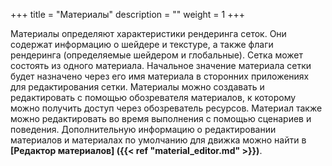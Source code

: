 +++
title = "Материалы"
description = ""
weight = 1
+++

Материалы определяют характеристики рендеринга сеток. Они содержат информацию о шейдере и текстуре, а также флаги рендеринга (определяемые шейдером и глобальные).
Сетка может состоять из одного материала. Начальное значение материала сетки будет назначено через его имя материала в сторонних приложениях для редактирования сетки. Материалы можно создавать и редактировать с помощью обозревателя материалов, к которому можно получить доступ через обозреватель ресурсов. Материал также можно редактировать во время выполнения с помощью сценариев и поведения. Дополнительную информацию о редактировании материалов и материалах по умолчанию для движка можно найти в <strong>[Редактор материалов] ({{< ref "material_editor.md" >}})</strong>. 